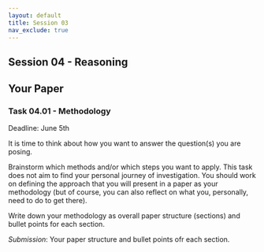 ```yaml
---
layout: default
title: Session 03
nav_exclude: true
---
```


## Session 04 - Reasoning

## Your Paper

### Task 04.01 - Methodology

Deadline: June 5th

It is time to think about how you want to answer the question(s) you are posing.

Brainstorm which methods and/or which steps you want to apply. This task does not aim to find your personal journey of investigation. You should work on defining the approach that you will present in a paper as your methodology (but of course, you can also reflect on what you, personally, need to do to get there).

Write down your methodology as overall paper structure (sections) and bullet points for each section.

_Submission_: Your paper structure and bullet points ofr each section.
